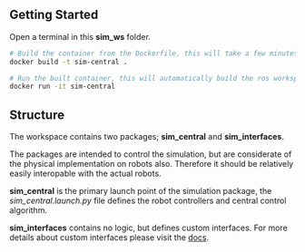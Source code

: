 ## Getting Started
Open a terminal in this **sim_ws** folder.
```bash
# Build the container from the Dockerfile, this will take a few minutes the first time
docker build -t sim-central .

# Run the built container, this will automatically build the ros workspace and launch the sim_central package
docker run -it sim-central
```

## Structure
The workspace contains two packages; **sim_central** and **sim_interfaces**.

The packages are intended to control the simulation, but are considerate of the physical implementation on robots also. Therefore it should be relatively easily interopable with the actual robots.

**sim_central** is the primary launch point of the simulation package, the *sim_central.launch.py* file defines the robot controllers and central control algorithm.

**sim_interfaces** contains no logic, but defines custom interfaces. For more details about custom interfaces please visit the [docs](https://docs.ros.org/en/humble/Tutorials/Beginner-Client-Libraries/Custom-ROS2-Interfaces.html). 
